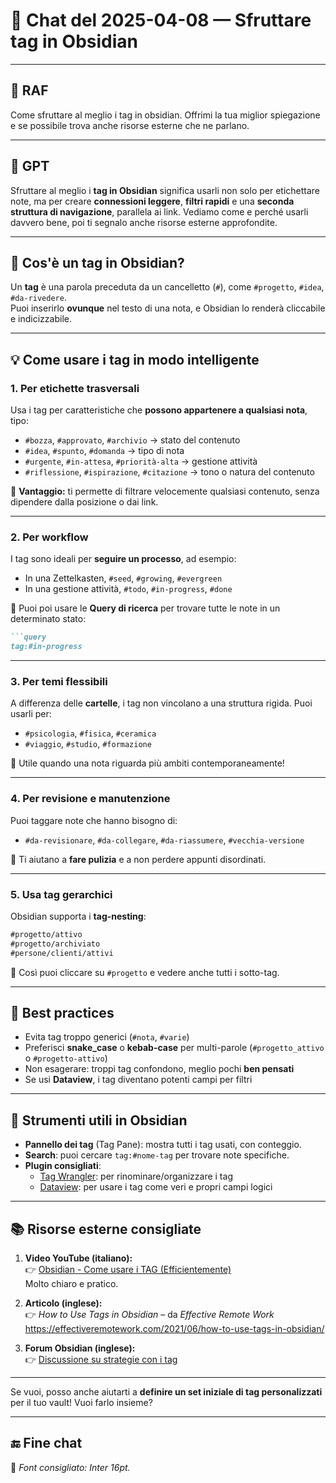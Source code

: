# 📅 Chat del 2025-04-08 — Sfruttare tag in Obsidian

---

## 👤 **RAF**

Come sfruttare al meglio i tag in obsidian. Offrimi la tua miglior spiegazione e se possibile trova anche risorse esterne che ne parlano.

---

## 🤖 **GPT**

Sfruttare al meglio i **tag in Obsidian** significa usarli non solo per etichettare note, ma per creare **connessioni leggere**, **filtri rapidi** e una **seconda struttura di navigazione**, parallela ai link. Vediamo come e perché usarli davvero bene, poi ti segnalo anche risorse esterne approfondite.

---

## 🔑 Cos'è un tag in Obsidian?

Un **tag** è una parola preceduta da un cancelletto (`#`), come `#progetto`, `#idea`, `#da-rivedere`.  
Puoi inserirlo **ovunque** nel testo di una nota, e Obsidian lo renderà cliccabile e indicizzabile.

---

## 💡 Come usare i tag in modo intelligente

### 1. **Per etichette trasversali**
Usa i tag per caratteristiche che **possono appartenere a qualsiasi nota**, tipo:
- `#bozza`, `#approvato`, `#archivio` → stato del contenuto
- `#idea`, `#spunto`, `#domanda` → tipo di nota
- `#urgente`, `#in-attesa`, `#priorità-alta` → gestione attività
- `#riflessione`, `#ispirazione`, `#citazione` → tono o natura del contenuto

🔁 **Vantaggio:** ti permette di filtrare velocemente qualsiasi contenuto, senza dipendere dalla posizione o dai link.

---

### 2. **Per workflow**
I tag sono ideali per **seguire un processo**, ad esempio:
- In una Zettelkasten, `#seed`, `#growing`, `#evergreen`
- In una gestione attività, `#todo`, `#in-progress`, `#done`

🧭 Puoi poi usare le **Query di ricerca** per trovare tutte le note in un determinato stato:
```markdown
```query
tag:#in-progress
```

---

### 3. **Per temi flessibili**
A differenza delle **cartelle**, i tag non vincolano a una struttura rigida. Puoi usarli per:
- `#psicologia`, `#fisica`, `#ceramica`
- `#viaggio`, `#studio`, `#formazione`

📌 Utile quando una nota riguarda più ambiti contemporaneamente!

---

### 4. **Per revisione e manutenzione**
Puoi taggare note che hanno bisogno di:
- `#da-revisionare`, `#da-collegare`, `#da-riassumere`, `#vecchia-versione`

🧼 Ti aiutano a **fare pulizia** e a non perdere appunti disordinati.

---

### 5. **Usa tag gerarchici**
Obsidian supporta i **tag-nesting**:
```markdown
#progetto/attivo
#progetto/archiviato
#persone/clienti/attivi
```
📂 Così puoi cliccare su `#progetto` e vedere anche tutti i sotto-tag.

---

## 🎯 Best practices

- Evita tag troppo generici (`#nota`, `#varie`)
- Preferisci **snake_case** o **kebab-case** per multi-parole (`#progetto_attivo` o `#progetto-attivo`)
- Non esagerare: troppi tag confondono, meglio pochi **ben pensati**
- Se usi **Dataview**, i tag diventano potenti campi per filtri

---

## 🔧 Strumenti utili in Obsidian

- **Pannello dei tag** (Tag Pane): mostra tutti i tag usati, con conteggio.
- **Search**: puoi cercare `tag:#nome-tag` per trovare note specifiche.
- **Plugin consigliati**:
  - [Tag Wrangler](https://github.com/hipstersmoothie/obsidian-tag-wrangler): per rinominare/organizzare i tag
  - [Dataview](https://blacksmithgu.github.io/obsidian-dataview/): per usare i tag come veri e propri campi logici

---

## 📚 Risorse esterne consigliate

1. **Video YouTube (italiano):**  
   👉 [Obsidian - Come usare i TAG (Efficientemente)](https://www.youtube.com/watch?v=lqGiAqmhfbQ)  
   Molto chiaro e pratico.

2. **Articolo (inglese):**  
   👉 *How to Use Tags in Obsidian* – da *Effective Remote Work*  
   https://effectiveremotework.com/2021/06/how-to-use-tags-in-obsidian/

3. **Forum Obsidian (inglese):**  
   👉 [Discussione su strategie con i tag](https://forum.obsidian.md/t/tags-vs-links-vs-folders/2563)

---

Se vuoi, posso anche aiutarti a **definire un set iniziale di tag personalizzati** per il tuo vault! Vuoi farlo insieme?

---

## 🔚 Fine chat

📌 *Font consigliato: Inter 16pt.*
